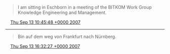 > I am sitting in Eschborn in a meeting of the BITKOM Work Group Knowledge Engineering and Management.

<img src="media/tweet.ico" width="12" /> [Thu Sep 13 10:45:48 +0000 2007](https://twitter.com/SimonDueckert/status/265782122)


----

> Bin auf dem weg von Frankfurt nach Nürnberg.

<img src="media/tweet.ico" width="12" /> [Thu Sep 13 16:32:27 +0000 2007](https://twitter.com/SimonDueckert/status/266434302)
